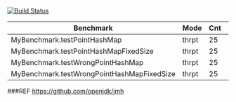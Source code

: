 [![Build Status](https://github.com/s50600822/jmh_tut/actions/workflows/main.yml/badge.svg)](https://github.com/s50600822/jmh_tut/actions)

| Benchmark                                    | Mode  | Cnt | Score    | Error   | Units |
|----------------------------------------------|-------|-----|----------|---------|-------|
| MyBenchmark.testPointHashMap                 | thrpt | 25  | 2169.424 | ±20.832 | ops/s |
| MyBenchmark.testPointHashMapFixedSize        | thrpt | 25  | 4046.385 | ±11.027 | ops/s |
| MyBenchmark.testWrongPointHashMap            | thrpt | 25  | 4.398    | ±0.009  | ops/s |
| MyBenchmark.testWrongPointHashMapFixedSize   | thrpt | 25  | 4.422    | ±0.018  | ops/s |


###REF
https://github.com/openjdk/jmh
